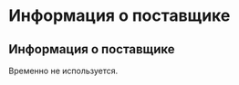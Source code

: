 ﻿---
description: 2.4.7
---
# Информация о поставщике
## Информация о поставщике
Временно не используется.
